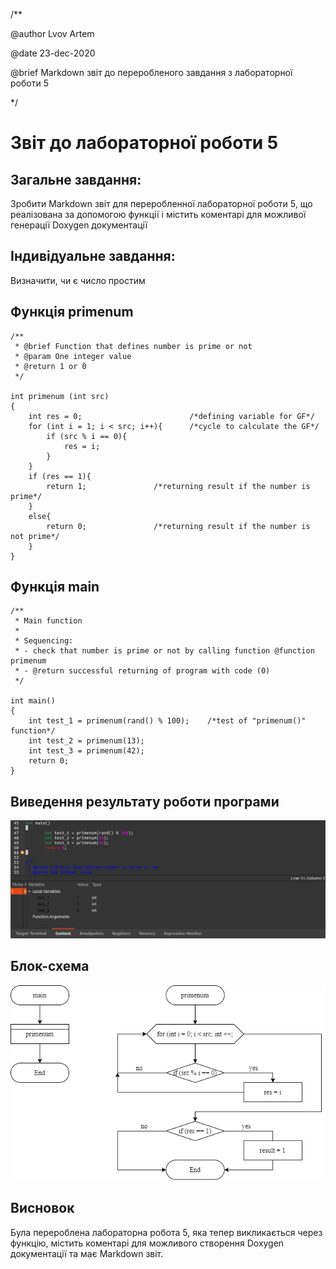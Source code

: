 /**

@author Lvov Artem

@date 23-dec-2020

@brief Markdown звіт до переробленого завдання з лабораторної роботи 5

*/

# Звіт до лабораторної роботи 5

## Загальне завдання:

Зробити Markdown звіт для переробленної лабораторної роботи 5, що реалізована за допомогою функції і містить коментарі для можливої генерації Doxygen документації

## Індивідуальне завдання:

Визначити, чи є число простим

## Функція primenum
	/**
	 * @brief Function that defines number is prime or not
	 * @param One integer value
	 * @return 1 or 0
	 */
	
	int primenum (int src)
	{
		int res = 0;						/*defining variable for GF*/
		for (int i = 1; i < src; i++){		/*cycle to calculate the GF*/
			if (src % i == 0){
				res = i;		
			}
		}
		if (res == 1){ 					
			return 1;				/*returning result if the number is prime*/
		}
		else{							
			return 0;				/*returning result if the number is not prime*/
		}
	}

## Функція main
	/**
	 * Main function
	 *
	 * Sequencing:
	 * - check that number is prime or not by calling function @function primenum 
	 * - @return successful returning of program with code (0)
	 */
	
	int main()
	{
		int test_1 = primenum(rand() % 100);	/*test of "primenum()" function*/
	    int test_2 = primenum(13);
	    int test_3 = primenum(42);
		return 0;
	}

## Виведення результату роботи програми

![text](https://github.com/sudo-071/Lvov_Artem/blob/master/Lab_08_09_10/md/output_results/Lab_05_m.png)

## Блок-схема

![text](https://github.com/sudo-071/Lvov_Artem/blob/master/Lab_08_09_10/md/flowcharts/Lab_05_m.png)

## Висновок

Була перероблена лабораторна робота 5, яка тепер викликається через функцію, містить коментарі для можливого створення Doxygen документації та має Markdown звіт.
